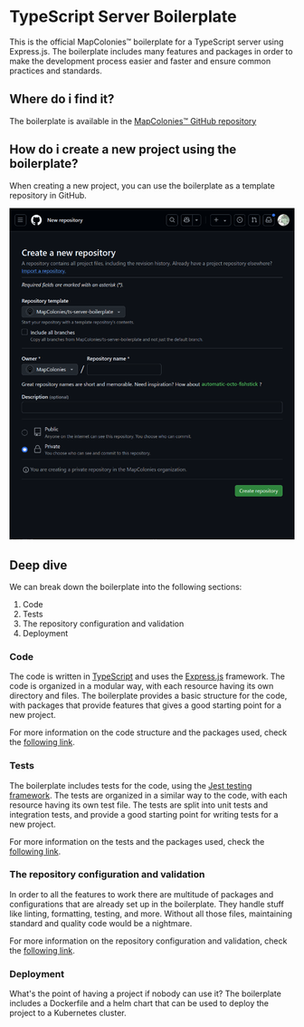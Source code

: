 # TypeScript Server Boilerplate

This is the official MapColonies™ boilerplate for a TypeScript server using Express.js.
The boilerplate includes many features and packages in order to make the development process easier and faster and ensure common practices and standards.

## Where do i find it?

The boilerplate is available in the [MapColonies™ GitHub repository](https://github.com/MapColonies/ts-server-boilerplate)

## How do i create a new project using the boilerplate?

When creating a new project, you can use the boilerplate as a template repository in GitHub.

![create-repo-boilerplate](./img//create-repo-boilerplate-dark.png)

## Deep dive
We can break down the boilerplate into the following sections:
1. Code
2. Tests
3. The repository configuration and validation
4. Deployment

### Code
The code is written in [TypeScript](https://www.typescriptlang.org/) and uses the [Express.js](https://expressjs.com/) framework. The code is organized in a modular way, with each resource having its own directory and files.
The boilerplate provides a basic structure for the code, with packages that provide features that gives a good starting point for a new project.

For more information on the code structure and the packages used, check the [following link](./code.md).

### Tests
The boilerplate includes tests for the code, using the [Jest testing framework](https://jestjs.io/). The tests are organized in a similar way to the code, with each resource having its own test file.
The tests are split into unit tests and integration tests, and provide a good starting point for writing tests for a new project.

For more information on the tests and the packages used, check the [following link](./tests.md).

### The repository configuration and validation
In order to all the features to work there are multitude of packages and configurations that are already set up in the boilerplate.
They handle stuff like linting, formatting, testing, and more. Without all those files, maintaining standard and quality code would be a nightmare.

For more information on the repository configuration and validation, check the [following link](./repo.md).

### Deployment
What's the point of having a project if nobody can use it? The boilerplate includes a Dockerfile and a helm chart that can be used to deploy the project to a Kubernetes cluster.
